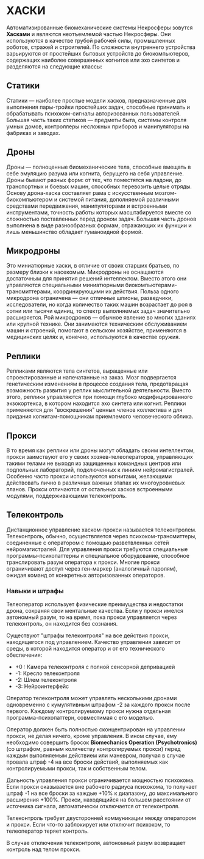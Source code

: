 # ХАСКИ
Автоматизированные биомеханические системы Некросферы зовутся **Хасками** и являются неотъемлемой частью Некросферы. Они используются в качестве грубой рабочей силы, промышленных роботов, стражей и строителей. По сложности внутреннего устройства варьируются от простейших бытовых устройств до биокомпьютеров, содержащих наиболее совершенных когнитов или эхо синтетов и разделяются на следующие классы:
## Статики
Статики — наиболее простые модели хасков, предназначенные для выполнения пары-тройки простейших задач, способные принимать и обрабатывать психоком-сигналы авторизованных пользователей. Большая часть таких статиков — предметы быта, системы контроля умных домов, контроллеры несложных приборов и манипуляторы на фабриках и заводах.
## Дроны
Дроны — полноценные биомеханические тела, способные вмещать в себе эмуляцию разума или когнита, берущего на себя управление. Дроны бывают разных форм: от тех, что поместятся на ладони, до транспортных и боевых машин, способных перевозить целые отряды. Основу дрона-хаска составляет рама с искусственным мозгом-биокомпьютером и системой питания, дополняемой различными средствами передвижения, манипуляторами и встроенными инструментами, точность работы которых масштабируется вместе со сложностью поставленных перед дроном задач.
Большая часть дронов выполнена в виде разнообразных формам, отражающих их функции и лишь меньшинство обладает гуманоидной формой.
## Микродроны
Это миниатюрные хаски, в отличие от своих старших братьев, по размеру близки к насекомым. Микродроны не оснащаются достаточным для принятия решений интеллектом. Вместо этого они управляются специальными миниатюрными биокомпьютерами-трансмиттерами, координирующими их действия. Польза одного микродрона ограничена — они отличные шпионы, разведчики, исследователи, но когда количество таких машин возрастает до роя в сотни или тысячи единиц, то спектр выполняемых задач значительно расширяется. 
Рой микродронов — обычное явление во многих зданиях или крупной технике. Они занимаются техническим обслуживанием машин и строений, помогают в сельском хозяйстве, применяются в медицинских целях и, конечно, используются в качестве оружия. 
## Реплики
Репликами являются тела синтетов, выращенные или спроектированные и напечатанные на заказ. Мозг подвергается генетическим изменениям в процессе создания тела, предотвращая возможность развития у реплик мыслительной деятельности. Вместо этого, реплики управляются при помощи глубоко модифицированного экзокортекса, в котором находится эхо синтета или когнит. 
Реплики применяются для "воскрешения" ценных членов коллектива и для придания когнитам-помощникам приемлемого человеческого облика.
## Прокси
В то время как реплики или дроны могут обладать своим интеллектом, прокси заимствуют его у своих хозяев-телеоператоров, управляющих такими телами не выходя из защищенных командных центров или подпольных лабораторий, подключенных к линиям нейромагистралей. Особенно часто прокси используются когнитами, желающими действовать лично в различных важных этапах их многоуровневых планов.
Прокси отличаются от остальных хасков встроенными модулями, поддерживающими телеконтроль.
## Телеконтроль
Дистанционное управление хаском-прокси называется телеконтролем. Телеконтроль, обычно, осуществляется через психоком-трансмиттеры, соединенные с оператором с помощью разветвленных сетей нейромагистралей. Для управления прокси требуются специальные программы-психопаттерны и специальное оборудование, способное транслировать разум оператора к прокси.
Многие прокси ограничивают доступ через ген-маркер (аналогичный паролям), ожидая команд от конкретных авторизованных операторов.
### Навыки и штрафы
Телеоператор использует физические преимущества и недостатки дрона, сохраняя свои ментальные качества. Если у прокси имелся автономный разум, то на время, пока прокси управляется через телеконтроль, он находится без сознания. 

Существуют "штрафы телеконтроля" на все действия прокси, находящегося под управлением. Качество управления зависит от среды, в которой находится оператор и от его технического обеспечения:
- +0 : Камера телеконтроля с полной сенсорной депривацией
- -1: Кресло телеконтроля
- -2: Шлем телеконтроля
- -3: Нейроинтерфейс

Оператор телеконтроля может управлять несколькими дронами одновременно с кумулятивным штрафом -2 за каждого прокси после первого. Каждому контролируемому прокси нужна отдельная программа-психопаттерн, совместимая с его моделью.

Оператор должен быть полностью сконцентрирован на управлении прокси, не делая ничего, кроме управления. В ином случае, ему необходимо совершить бросок **Biomechanics Operation (Psychotronics)** (со штрафом, равным количеству контролируемых прокси) перед каждым выполняемым действием или маневром, получая в случае провала штраф -4 на все броски действий, выполняемых как контролируемыми прокси, так и собственным телом.

Дальность управления прокси ограничивается мощностью психокома. Если прокси оказывается вне рабочего радиуса психокома, то получает штраф -1 на все броски за каждые +10% к диапазону, до максимального расширения +100%. Прокси, находящийся на большем расстоянии от источника сигнала, автоматически отключается от телеконтроля.

Телеконтроль требует двусторонней коммуникации между оператором и прокси. Если что-то заблокирует или отключит психоком, то телеоператор теряет контроль.

В случае отключения телеконтроля, автономный разум возвращает контроль над телом прокси.